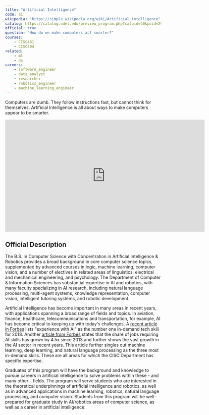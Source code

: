 ```yaml
---
title: "Artificial Intelligence"
code: ai
wikipedia: "https://simple.wikipedia.org/wiki/Artificial_intelligence"
catalog: https://catalog.udel.edu/preview_program.php?catoid=40&poid=29656
official: true
question: "How do we make computers act smarter?"
courses:
    - CISC481
    - CISC304
related:
    - ml
    - ds
careers:
    - software_engineer
    - data_analyst
    - researcher
    - robotics_engineer
    - machine_learning_engineer
---
```


Computers are dumb. They follow instructions fast, but cannot think for themselves. Artificial Intelligence is all about ways to make computers appear to be smarter.

<iframe width="644" height="362" src="https://www.youtube.com/embed/JRHAM1nAuD4" frameborder="0" allow="accelerometer; autoplay; clipboard-write; encrypted-media; gyroscope; picture-in-picture" allowfullscreen></iframe>

## Official Description

The B.S. in Computer Science with Concentration in Artificial Intelligence & Robotics provides a broad background in core computer science topics, supplemented by advanced courses in logic, machine learning, computer vision, and a number of electives in related areas of linguistics, electrical and mechanical engineering, and psychology. The Department of Computer & Information Sciences has substantial expertise in AI and robotics, with many faculty specializing in AI research, including natural language processing, multi-agent systems, knowledge representation, computer vision, intelligent tutoring systems, and robotic development.

Artificial Intelligence has become important in many areas in recent years, with applications spanning a broad range of fields and topics. In aviation, finance, healthcare, telecommunications and transportation, for example, AI has become critical to keeping up with today's challenges. A [recent article in Forbes](https://www.forbes.com/sites/forbestechcouncil/2017/12/21/13-top-techskills-in-high-demand-for-2018) lists "experience with AI" as the number one in-demand tech skill for 2018. Another [article from Forbes](https://www.forbes.com/sites/louiscolumbus/2018/01/12/10-chartsthat-will-change-your-perspective-on-artificial-intelligences-growth) states that the share of jobs requiring AI skills has grown by 4.5x since 2013 and further shows the vast growth in the AI sector in recent years. This article further singles out machine learning, deep learning, and natural language processing as the three most in-demand skills. These are all areas for which the CISC Department has specific expertise.

Graduates of this program will have the background and knowledge to pursue careers in artificial intelligence to solve problems within these - and many other - fields. The program will serve students who are interested in the theoretical underpinnings of artificial intelligence and robotics, as well as in advanced applications in machine learning, robotics, natural language processing, and computer vision. Students from this program will be well-prepared for graduate study in AI/robotics areas of computer science, as well as a career in artificial intelligence.
